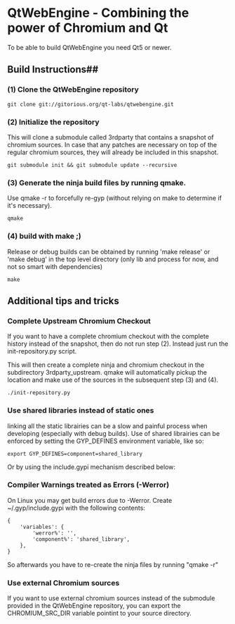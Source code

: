 # QtWebEngine - Combining the power of Chromium and Qt #


To be able to build QtWebEngine you need Qt5 or newer.

## Build Instructions##
### (1) Clone the QtWebEngine repository ###

    git clone git://gitorious.org/qt-labs/qtwebengine.git

### (2) Initialize the repository ###

This will clone a submodule called 3rdparty that contains a snapshot of chromium sources.
In case that any patches are necessary on top of the regular chromium sources,
they will already be included in this snapshot.

    git submodule init && git submodule update --recursive

### (3) Generate the ninja build files by running qmake. ###

Use qmake -r to forcefully re-gyp (without relying on make to determine if it's necessary).

    qmake

### (4) build with make ;) ###

Release or debug builds can be obtained by running 'make release' or 'make debug' in the
top level directory (only lib and process for now, and not so smart with dependencies)

    make

## Additional tips and tricks ##

### Complete Upstream Chromium Checkout ###
If you want to have a complete chromium checkout with the complete history instead of the snapshot,
then do not run step (2). Instead just run the init-repository.py script.

This will then create a complete ninja and chromium checkout in the subdirectory 3rdparty_upstream.
qmake will automatically pickup the location and make use of the sources in the subsequent step (3) and (4).


    ./init-repository.py

### Use shared libraries instead of static ones ###
linking all the static librairies can be a slow and painful process when developing (especially with debug builds).
Use of shared librairies can be enforced by setting the GYP_DEFINES environment variable, like so:


    export GYP_DEFINES=component=shared_library

  Or by using the include.gypi mechanism described below:

### Compiler Warnings treated as Errors (-Werror) ###
On Linux you may get build errors due to -Werror. Create ~/.gyp/include.gypi with the following contents:

    {
        'variables': {
            'werror%': '',
            'component%': 'shared_library',
        },
    }

So afterwards you have to re-create the ninja files by running "qmake -r"

### Use external Chromium sources ###
If you want to use external chromium sources instead of the submodule provided in the QtWebEngine repository,
you can export the CHROMIUM_SRC_DIR variable pointint to your source directory.


